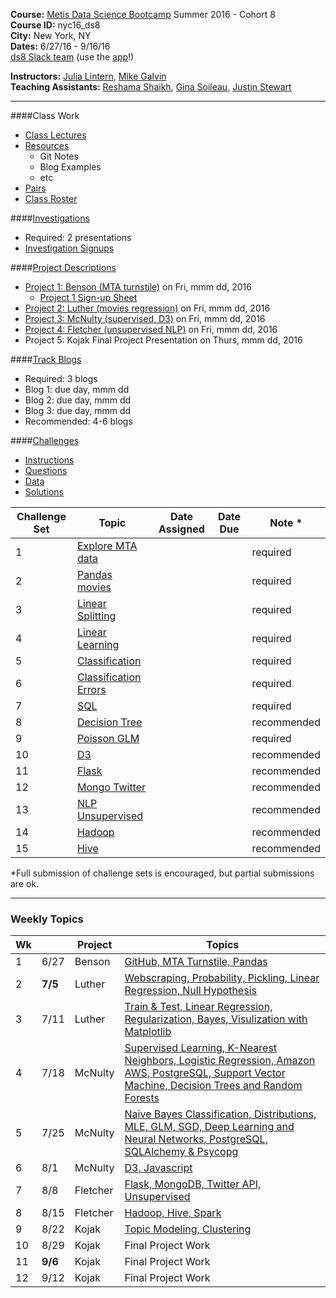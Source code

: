 **Course:**    [Metis Data Science Bootcamp](http://www.thisismetis.com/data-science) Summer 2016 - Cohort 8  
**Course ID:** nyc16_ds8  
**City:**      New York, NY  
**Dates:**     6/27/16 - 9/16/16  
[ds8 Slack team](https://summer-nyc16-metis.slack.com/) (use the [app](https://slack.com/downloads)!)  

**Instructors:**  [Julia Lintern](https://www.linkedin.com/in/julia-lintern-a5141384), [Mike Galvin](https://www.linkedin.com/in/mikejgalvin)  
**Teaching Assistants:**  [Reshama Shaikh](https://www.linkedin.com/in/reshamas), [Gina Soileau](https://www.linkedin.com/in/gfsoileau), [Justin Stewart](https://www.linkedin.com/in/jstnstwrt)

---

####Class Work
* [Class Lectures](/class_lectures/)
* [Resources](resources/)
  * Git Notes
  * Blog Examples
  * etc
* [Pairs](/pair_programming/student_pairs.md)
* [Class Roster]( )

####[Investigations](/investigations) 
* Required:  2 presentations
* [Investigation Signups]()

####[Project Descriptions](/projects)
* [Project 1: Benson (MTA turnstile)](/projects/01-benson/README.md) on Fri, mmm dd, 2016
  * [Project 1 Sign-up Sheet]()
* [Project 2: Luther (movies regression)](/projects/02-luther/README.md) on Fri, mmm dd, 2016
* [Project 3: McNulty (supervised, D3)](/projects/03-mcnulty/README.md) on Fri, mmm dd, 2016
* [Project 4: Fletcher (unsupervised NLP)](/projects/04-fletcher/README.md) on Fri, mmm dd, 2016
* Project 5: Kojak Final Project Presentation on Thurs, mmm dd, 2016

####[Track Blogs]()
* Required:  3 blogs
* Blog 1:  due day, mmm dd
* Blog 2:  due day, mmm dd
* Blog 3:  due day, mmm dd
* Recommended:  4-6 blogs


####[Challenges](/challenges)
* [Instructions](/challenges/README.md)
* [Questions](/challenges/challenges_questions)
* [Data](challenges/challenges_data)
* [Solutions](challenges/challenges_solutions)

| Challenge Set  | Topic                 | Date Assigned | Date Due   | Note *      |
|----------------|-----------------------|---------------|------------|-------------|
| 1              | [Explore MTA data](/challenges/01-benson)      |      |  | required    |
| 2              | [Pandas movies](/challenges/02-luther1)                |     |  | required    |
| 3              | [Linear Splitting](/challenges/03-linear_splitting)      |     |   | required    |
| 4              | [Linear Learning](/challenges/04-linear_learning)       |     |   | required    |
| 5              | [Classification](/challenges/05-classification)        |     |  | required    |
| 6              | [Classification Errors](/challenges/06-classification_errors) |     |  | required    |
| 7              | [SQL](/challenges/07-sql)                   |     |  | required    |
| 8              | [Decision Tree](/challenges/08-decision_tree)         |      |  | recommended |
| 9              | [Poisson GLM](/challenges/09-poisson_glm)           |      |  | required    |
| 10             | [D3](/challenges/10-d3)                    |     |  | recommended |
| 11             | [Flask](/challenges/11-flask)                 |     |  | recommended |
| 12             | [Mongo Twitter](/challenges/12-mongo_twitter)         |     |  | recommended |
| 13             | [NLP Unsupervised](/challenges/13-nlp_unsupervised)      |     |  | recommended |
| 14             | [Hadoop](/challenges/14-hadoop)                |     |  | recommended |
| 15             | [Hive](/challenges/15-hive)                  |     |  | recommended |

*Full submission of challenge sets is encouraged, but partial submissions are ok. 

---

### Weekly Topics

| Wk |   | Project | Topics                 |  
|----|-------|---------|-------------------------|
| 1  | 6/27 | Benson | [GitHub, MTA Turnstile, Pandas](/class_lectures/week01-benson/) |   
| 2  | **7/5** | Luther | [Webscraping, Probability, Pickling, Linear Regression, Null Hypothesis](/class_lectures/week02-luther1/)  |  
| 3 |  7/11 | Luther  | [Train & Test, Linear Regression, Regularization, Bayes, Visulization with Matplotlib](/class_lectures/week03-luther2/)        |   
| 4 | 7/18 | McNulty  | [Supervised Learning, K-Nearest Neighbors, Logistic Regression, Amazon AWS, PostgreSQL, Support Vector Machine, Decision Trees and Random Forests](/class_lectures/week04-mcnulty1/) |    
| 5 | 7/25 | McNulty   | [Naive Bayes Classification, Distributions, MLE, GLM, SGD, Deep Learning and Neural Networks, PostgreSQL, SQLAlchemy & Psycopg](/class_lectures/week05-mcnulty2/) |  
| 6  | 8/1 | McNulty | [D3, Javascript](/class_lectures/week06-mcnulty3/)      |      |  
| 7  | 8/8 | Fletcher     | [Flask, MongoDB, Twitter API, Unsupervised](/class_lectures/week07-fletcher1/) |  
| 8  | 8/15 | Fletcher     | [Hadoop, Hive, Spark](/class_lectures/week09-kojak1/)      |  
| 9  | 8/22 | Kojak | [Topic Modeling, Clustering](/class_lectures/week08-fletcher2/) |     
| 10 | 8/29     | Kojak | Final Project Work        |  
| 11 | **9/6**    | Kojak | Final Project Work |    
| 12 | 9/12    | Kojak | Final Project Work |  
